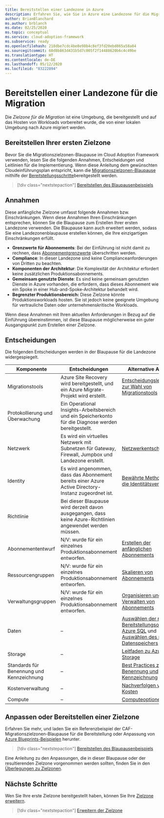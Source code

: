 ```yaml
---
title: Bereitstellen einer Landezone in Azure
description: Erfahren Sie, wie Sie in Azure eine Landezone für die Migration bereitstellen.
author: BrianBlanchard
ms.author: brblanch
ms.date: 02/25/2020
ms.topic: conceptual
ms.service: cloud-adoption-framework
ms.subservice: ready
ms.openlocfilehash: 218dbe7cdc4be8e98b4c8ef3fd20ebd865a58a84
ms.sourcegitcommit: 60d8b863d431b5d7c005f2f14488620b6c4c49be
ms.translationtype: HT
ms.contentlocale: de-DE
ms.lasthandoff: 05/12/2020
ms.locfileid: "83222894"
---
```

<!-- cSpell:ignore vCPUs jumpbox -->

# <a name="deploy-a-migration-landing-zone"></a>Bereitstellen einer Landezone für die Migration

Die _Zielzone für die Migration_ ist eine Umgebung, die bereitgestellt und auf das Hosten von Workloads vorbereitet wurde, die von einer lokalen Umgebung nach Azure migriert werden.

## <a name="deploy-the-first-landing-zone"></a>Bereitstellen Ihrer ersten Zielzone

Bevor Sie die Migrationszielzonen-Blaupause im Cloud Adoption Framework verwenden, lesen Sie die folgenden Annahmen, Entscheidungen und Leitlinien für die Implementierung. Wenn diese Anleitung dem gewünschten Cloudeinführungsplan entspricht, kann die [Migrationszielzonen-Blaupause](https://docs.microsoft.com/azure/governance/blueprints/samples/caf-migrate-landing-zone) mithilfe der [Bereitstellungsschritte][deploy-sample]bereitgestellt werden.

> [!div class="nextstepaction"]
> [Bereitstellen des Blaupausenbeispiels][deploy-sample]

## <a name="assumptions"></a>Annahmen

Diese anfängliche Zielzone umfasst folgende Annahmen bzw. Einschränkungen. Wenn diese Annahmen Ihren Einschränkungen entsprechen, können Sie die Blaupause zum Erstellen Ihrer ersten Landezone verwenden. Die Blaupause kann auch erweitert werden, sodass Sie eine Landezonenblaupause erstellen können, die Ihre einzigartigen Einschränkungen erfüllt.

- **Grenzwerte für Abonnements**: Bei der Einführung ist nicht damit zu rechnen, dass [Abonnementgrenzwerte](https://docs.microsoft.com/azure/azure-resource-manager/management/azure-subscription-service-limits) überschritten werden.
- **Compliance**: In dieser Landezone sind keine Complianceanforderungen von Dritten zu beachten.
- **Komponenten der Architektur**: Die Komplexität der Architektur erfordert keine zusätzlichen Produktionsabonnements.
- **Gemeinsam genutzte Dienste**: Es sind keine gemeinsam genutzten Dienste in Azure vorhanden, die erfordern, dass dieses Abonnement wie ein Spoke in einer Hub-and-Spoke-Architektur behandelt wird.
- **Begrenzter Produktionsbereich:** Diese Zielzone könnte Produktionsworkloads hosten. Sie ist jedoch keine geeignete Umgebung für vertrauliche Daten oder unternehmenskritische Workloads.

Wenn diese Annahmen mit Ihren aktuellen Anforderungen in Bezug auf die Einführung übereinstimmen, ist diese Blaupause möglicherweise ein guter Ausgangspunkt zum Erstellen einer Zielzone.

## <a name="decisions"></a>Entscheidungen

Die folgenden Entscheidungen werden in der Blaupause für die Landezone widergespiegelt.

| Komponente                    | Entscheidungen                                                                                         | Alternative Ansätze                                                                                                                                                                                                                                                                |
|------------------------------|---------------------------------------------------------------------------------------------------|-------------------------------------------------------------------------------------------------------------------------------------------------------------------------------------------------------------------------------------------------------------------------------------- |
| Migrationstools              | Azure Site Recovery wird bereitgestellt, und ein Azure Migrate-Projekt wird erstellt.                | [Entscheidungsleitfaden zur Wahl von Migrationstools](../../decision-guides/migrate-decision-guide/index.md)                                                                                                                                                                                               |
| Protokollierung und Überwachung       | Ein Operational Insights-Arbeitsbereich und ein Speicherkonto für die Diagnose werden bereitgestellt.                |                                                                                                                                                                                                                                                                                       |
| Netzwerk                      | Es wird ein virtuelles Netzwerk mit Subnetzen für Gateway, Firewall, Jumpbox und Landezone erstellt.  | [Netzwerkentscheidungen](../considerations/networking-options.md)                                                                                                                                                                                                                       |
| Identity                     | Es wird angenommen, dass das Abonnement bereits einer Azure Active Directory-Instanz zugeordnet ist. | [Bewährte Methoden für die Identitätsverwaltung](https://docs.microsoft.com/azure/security/fundamentals/identity-management-best-practices?toc=/azure/cloud-adoption-framework/toc.json&bc=/azure/cloud-adoption-framework/_bread/toc.json) |
| Richtlinie                       | Bei dieser Blaupause wird derzeit davon ausgegangen, dass keine Azure-Richtlinien angewendet werden müssen.                        |                                                                                                                                                                                                                                                                                       |
| Abonnemententwurf          | N/V: wurde für ein einzelnes Produktionsabonnement entworfen.                                              | [Erstellen der anfänglichen Abonnements](../azure-best-practices/initial-subscriptions.md)                                                                                                                                                                                                      |
| Ressourcengruppen              | N/V: wurde für ein einzelnes Produktionsabonnement entworfen.                                              | [Skalieren von Abonnements](../azure-best-practices/scale-subscriptions.md)                                                                                                                                                                                                                 |
| Verwaltungsgruppen            | N/V: wurde für ein einzelnes Produktionsabonnement entworfen.                                              | [Organisieren und Verwalten von Abonnements](../azure-best-practices/organize-subscriptions.md)                                                                                                                                                                                                |
| Daten                         | –                                                                                               | [Auswählen der richtigen Bereitstellungsoption in Azure SQL](https://docs.microsoft.com/azure/sql-database/sql-database-paas-vs-sql-server-iaas) und [Auswählen des richtigen Datenspeichers](https://docs.microsoft.com/azure/architecture/guide/technology-choices/data-store-overview)                       |
| Storage                      | –                                                                                               | [Leitfaden zu Azure Storage](../considerations/storage-options.md)                                                                                                                                                                                                                        |
| Standards für Benennung und Kennzeichnung | –                                                                                               | [Best Practices zur Benennung und Kennzeichnung](../azure-best-practices/naming-and-tagging.md)                                                                                                                                                                                                    |
| Kostenverwaltung              | –                                                                                               | [Nachverfolgen von Kosten](../azure-best-practices/track-costs.md)                                                                                                                                                                                                                              |
| Compute                      | –                                                                                               | [Computeoptionen](../considerations/compute-options.md)                                                                                                                                                                                                                               |

## <a name="customize-or-deploy-a-landing-zone"></a>Anpassen oder Bereitstellen einer Zielzone

Erfahren Sie mehr, und laden Sie ein Referenzbeispiel der CAF-Migrationszielzonen-Blaupause für die Bereitstellung oder Anpassung von [Azure Blueprints-Beispielen][deploy-sample] herunter.

> [!div class="nextstepaction"]
> [Bereitstellen des Blaupausenbeispiels][deploy-sample]

Eine Anleitung zu den Anpassungen, die in dieser Blaupause oder der resultierenden Zielzone vorgenommen werden sollten, finden Sie in den [Überlegungen zu Zielzonen](../considerations/index.md).

## <a name="next-steps"></a>Nächste Schritte

Wen Sie Ihre erste Zielzone bereitgestellt haben, können Sie Ihre [Zielzone erweitern](../considerations/index.md).

> [!div class="nextstepaction"]
> [Erweitern der Zielzone](../considerations/index.md)

<!-- links -->

[deploy-sample]: https://docs.microsoft.com/azure/governance/blueprints/samples/caf-migrate-landing-zone/deploy
